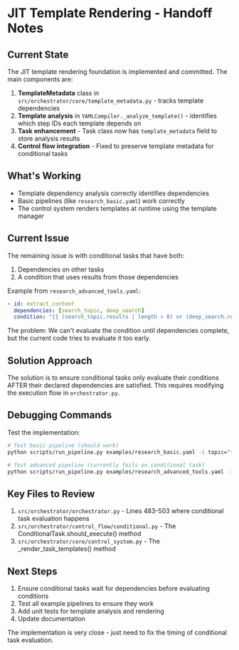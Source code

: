# JIT Template Rendering - Handoff Notes

## Current State
The JIT template rendering foundation is implemented and committed. The main components are:

1. **TemplateMetadata** class in `src/orchestrator/core/template_metadata.py` - tracks template dependencies
2. **Template analysis** in `YAMLCompiler._analyze_template()` - identifies which step IDs each template depends on
3. **Task enhancement** - Task class now has `template_metadata` field to store analysis results
4. **Control flow integration** - Fixed to preserve template metadata for conditional tasks

## What's Working
- Template dependency analysis correctly identifies dependencies
- Basic pipelines (like `research_basic.yaml`) work correctly
- The control system renders templates at runtime using the template manager

## Current Issue
The remaining issue is with conditional tasks that have both:
1. Dependencies on other tasks
2. A condition that uses results from those dependencies

Example from `research_advanced_tools.yaml`:
```yaml
- id: extract_content
  dependencies: [search_topic, deep_search]
  condition: "{{ (search_topic.results | length > 0) or (deep_search.results | length > 0) }}"
```

The problem: We can't evaluate the condition until dependencies complete, but the current code tries to evaluate it too early.

## Solution Approach
The solution is to ensure conditional tasks only evaluate their conditions AFTER their declared dependencies are satisfied. This requires modifying the execution flow in `orchestrator.py`.

## Debugging Commands
Test the implementation:
```bash
# Test basic pipeline (should work)
python scripts/run_pipeline.py examples/research_basic.yaml -i topic="test"

# Test advanced pipeline (currently fails on conditional task)
python scripts/run_pipeline.py examples/research_advanced_tools.yaml -i topic="test"
```

## Key Files to Review
1. `src/orchestrator/orchestrator.py` - Lines 483-503 where conditional task evaluation happens
2. `src/orchestrator/control_flow/conditional.py` - The ConditionalTask.should_execute() method
3. `src/orchestrator/core/control_system.py` - The _render_task_templates() method

## Next Steps
1. Ensure conditional tasks wait for dependencies before evaluating conditions
2. Test all example pipelines to ensure they work
3. Add unit tests for template analysis and rendering
4. Update documentation

The implementation is very close - just need to fix the timing of conditional task evaluation.

